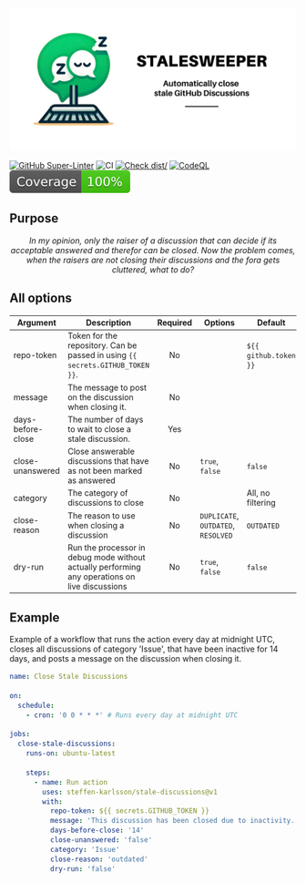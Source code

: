 [![Stale Discussions](./logo/banner.png)](https://github.com/steffen-karlsson/stale-discussions/)

[![GitHub Super-Linter](https://github.com/actions/typescript-action/actions/workflows/linter.yml/badge.svg)](https://github.com/super-linter/super-linter)
![CI](https://github.com/actions/typescript-action/actions/workflows/ci.yml/badge.svg)
[![Check dist/](https://github.com/actions/typescript-action/actions/workflows/check-dist.yml/badge.svg)](https://github.com/actions/typescript-action/actions/workflows/check-dist.yml)
[![CodeQL](https://github.com/actions/typescript-action/actions/workflows/codeql-analysis.yml/badge.svg)](https://github.com/actions/typescript-action/actions/workflows/codeql-analysis.yml)
[![Coverage](./badges/coverage.svg)](./badges/coverage.svg)

## Purpose
<p align="center">
<i>In my opinion, only the raiser of a discussion that can decide if its acceptable answered and therefor can be closed.
Now the problem comes, when the raisers are not closing their discussions and the fora gets cluttered, what to do?</i>
</p>

## All options
| **Argument**      | **Description**                                                                                | **Required** | **Options**                         | **Default**           |
|-------------------|------------------------------------------------------------------------------------------------|:------------:|-------------------------------------|-----------------------|
| repo-token        | Token for the repository. Can be passed in using `{{ secrets.GITHUB_TOKEN }}`.                 |      No      |                                     | `${{ github.token }}` |
| message           | The message to post on the discussion when closing it.                                         |      No      |                                     |                       |
| days-before-close | The number of days to wait to close a stale discussion.                                        |      Yes     |                                     |                       |
| close-unanswered  | Close answerable discussions that have as not been marked as answered                          |      No      | `true`, `false`                     | `false`               |
| category          | The category of discussions to close                                                           |      No      |                                     | All, no filtering     |
| close-reason      | The reason to use when closing a discussion                                                    |      No      | `DUPLICATE`, `OUTDATED`, `RESOLVED` | `OUTDATED`            |
| dry-run           | Run the processor in debug mode without actually performing any operations on live discussions |      No      | `true`, `false`                     | `false`               |

## Example
Example of a workflow that runs the action every day at midnight UTC, closes all discussions of category 'Issue', that have been inactive for 14 days, and posts a message on the discussion when closing it.
```yaml
name: Close Stale Discussions

on:
  schedule:
    - cron: '0 0 * * *' # Runs every day at midnight UTC

jobs:
  close-stale-discussions:
    runs-on: ubuntu-latest

    steps:
      - name: Run action
        uses: steffen-karlsson/stale-discussions@v1
        with:
          repo-token: ${{ secrets.GITHUB_TOKEN }}
          message: 'This discussion has been closed due to inactivity.'
          days-before-close: '14'
          close-unanswered: 'false'
          category: 'Issue'
          close-reason: 'outdated'
          dry-run: 'false'
```